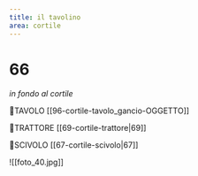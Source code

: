 ```yaml
---
title: il tavolino
area: cortile
---
```

# 66
_in fondo al cortile_

👀TAVOLO [[96-cortile-tavolo_gancio-OGGETTO]]

👀TRATTORE [[69-cortile-trattore|69]]

👀SCIVOLO [[67-cortile-scivolo|67]]

![[foto_40.jpg]]